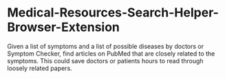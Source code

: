 # Medical-Resources-Search-Helper-Browser-Extension
Given a list of symptoms and a list of possible diseases by doctors or Symptom Checker, find articles on PubMed that are closely related to the symptoms. This could save doctors or patients hours to read through loosely related papers.
